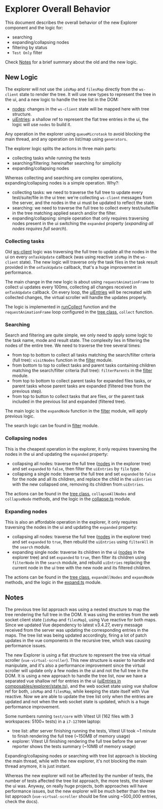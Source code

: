 # Explorer Overall Behavior

This document describes the overall behavior of the new Explorer component and the logic for:
- searching
- expanding/collapsing nodes
- filtering by status
- `Test Only` filter

Check [Notes](#notes) for a brief summary about the old and the new logic.

## New Logic

The explorer will not use the `idsMap` and `filesMap` directly from the `ws-client` state to render the tree. It will use new types to represent the tree in the ui, and a new logic to handle the tree list in the DOM:
- [nodes](client/composables/explorer/tree.ts): changes in the `ws-client` state will be mapped here with tree structure.
- [uiEntries](client/composables/explorer/state.ts): a shallow ref to represent the flat tree entries in the ui, the logic will use `nodes` to build it.

Any operation in the explorer using `queueMicrotask` to avoid blocking the main thread, and any operation on list/map using `generators`.

The explorer logic splits the actions in three main parts:
- collecting tasks while running the tests
- searching/filtering: hereinafter searching for simplicity
- expanding/collapsing nodes

Whereas collecting and searching are complex operations, expanding/collapsing nodes is a simple operation. Why?:
- collecting tasks: we need to traverse the full tree to update every test/suite/file in the ui tree: we're collecting `ws-client` messages from the server, and the nodes in the ui must be updated to reflect the state.
- searching: we need to traverse the full tree to collect every test/suite/file in the tree matching applied search and/or the filter.
- expanding/collapsing: simple operation that only requires traversing nodes present in the ui switching the `expanded` property (_expanding all nodes requires full search_).

### Collecting tasks

Old [ws-client](client/composables/client/index.ts) logic was traversing the full tree to update all the nodes in the ui on every `onTaskUpdate` callback (was using reactive `idsMap` in the `ws-client` state).
The new logic will traverse only the task files in the task result provided in the `onTaskUpdate` callback, that's a huge improvement in performance.

The main change in the new logic is about using `requestAnimationFrame` to collect ui updates every 100ms, collecting all changes received in `onTaskUpdate` callback. On every loop, the [uiEntries](client/composables/state.ts) will be recreated with collected changes, the virtual scroller will handle the updates properly.

The logic is implemented in [runCollect](client/composables/explorer/collector.ts) function and the `requestAnimationFrame` loop configured in the [tree class](client/composables/explorer/tree.ts), `collect` function.

### Searching

Search and filtering are quite simple, we only need to apply some logic to the task name, mode and result state.
The complexity lies in filtering the nodes of the entire tree. We need to traverse the tree several times:
- from top to bottom to collect all tasks matching the search/filter criteria (full tree): `visitNodes` function in the [filter](client/composables/explorer/filter.ts) module.
- from bottom to top to collect tasks and parent tasks containing children matching the search/filter criteria (full tree): `filterParents` in the [filter](client/composables/explorer/filter.ts) module.
- from top to bottom to collect parent tasks for expanded files tasks, or parent tasks whose parent tasks are expanded (filtered tree from the previous step).
- from top to button to collect tasks that are files, or the parent task included in the previous list and expanded (filtered tree).

The main logic is the `expandNode` function in the [filter](client/composables/explorer/filter.ts) module, will apply previous logic.

The search logic can be found in [filter](client/composables/explorer/filter.ts) module.

### Collapsing nodes

This is the cheapest operation in the explorer, it only requires traversing the nodes in the ui and updating the `expanded` property:
- collapsing all nodes: traverse the full tree ([nodes](client/composables/explorer/tree.ts) in the explorer tree) and set `expanded` to `false`, then filter the `uiEntries` by `file` type.
- collapsing a single node: traverse the full tree and set `expanded` to `false` for the node and all its children, and replace the child in the `uiEntries` with the new collapsed one, removing its children from `uiEntries`.

The actions can be found in the [tree class](client/composables/explorer/tree.ts), `collapseAllNodes` and `collapseNode` methods, and the logic in the [collapse.ts](client/composables/explorer/collapse.ts) module.

### Expanding nodes

This is also an affordable operation in the explorer, it only requires traversing the nodes in the ui and updating the `expanded` property:
- collapsing all nodes: traverse the full tree ([nodes](client/composables/explorer/tree.ts) in the explorer tree) and set `expanded` to `true`, then rebuild the `uiEntries` using `filterAll` in the `search` module.
- expanding single node: traverse its children in the ui ([nodes](client/composables/explorer/tree.ts) in the explorer tree) and set `expanded` to `true`, then filter its children using `filterNode` in the `search` module, and rebuild `uiEntries` replacing the current node in the ui tree with the new node and its filtered children.

The actions can be found in the [tree class](client/composables/explorer/tree.ts), `expandAllNodes` and `expandNode` methods, and the logic in the [expand.ts](client/composables/explorer/expand.ts) module.

## Notes

The previous tree list approach was using a nested structure to map the tree rendering the full tree in the DOM. It was using the entries from the web socket client state (`idsMap` and `filesMap`), using Vue reactive for both maps. Since we updated Vue dependency to latest v3.4.27, every message received from the server was updating the corresponding entries in the maps. The tree list was being updated accordingly, firing a lot of patch updates in the vue components in the recursive tree, which was causing performance issues.

The new Explorer is using a flat structure to represent the tree via virtual scroller (`vue-virtual-scroller`). This new structure is easier to handle and manipulate, and it's also a performance improvement since the virtual scroller will update only a few nodes in the ui and not the full tree in the DOM.
It is using a new approach to handle the tree list, now we have a separated vue shallow ref for entries in the ui ([uiEntries in composables/explorer/state.ts](client/composables/explorer/state.ts)), and the web socket state using vue shallow ref for both, `idsMap` and `filesMap`, while keeping the state itself with Vue reactive.
Now we are able to update the tree list only when the entries are updated and not when the web socket state is updated, which is a huge performance improvement.

Some numbers running `test/core` with Vitest UI (162 files with 3 workspaces: 5100+ tests) in a `i7-12700H` laptop:
- tree list: after server finishing running the tests, Vitest UI took ~1 minute to finish rendering the full tree (~150MB of memory usage)
- explorer: Vitest UI finishing rendering the full tree before the server reporter shows the tests summary (~10MB of memory usage)

Expanding/collapsing nodes or searching with tree list approach is blocking the main thread, while with the new explorer, it's not blocking the main thread anymore, it is just instant.

Whereas the new explorer will not be affected by the number of tests, the number of tests affected the tree list approach, the more tests, the slower the ui was.
Anyway, on really huge projects, both approaches will have performance issues, but the new explorer will be much better than the tree list approach (`vue-virtual-scroller` should be fine using ~500_000 entries, check the docs).
